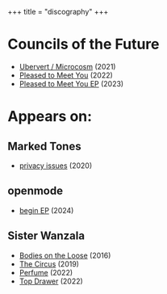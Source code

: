 +++
title = "discography"
+++

# Councils of the Future

* [Ubervert / Microcosm](https://councilsofthefuture.bandcamp.com/album/ubervert) (2021)
* [Pleased to Meet You](https://councilsofthefuture.bandcamp.com/track/pleased-to-meet-you) (2022)
* [Pleased to Meet You EP](https://councilsofthefuture.bandcamp.com/album/pleased-to-meet-you-ep) (2023)

# Appears on: 

## Marked Tones

* [privacy issues](https://markedtones.bandcamp.com/track/privacy-issues) (2020)

## openmode

* [begin EP](https://openmodemusic.bandcamp.com/album/begin-ep) (2024)

## Sister Wanzala

* [Bodies on the Loose](https://sisterwanzala.bandcamp.com/album/bodies-on-the-loose-ep) (2016)
* [The Circus](https://sisterwanzala.bandcamp.com/album/the-circus-ep) (2019)
* [Perfume](https://sisterwanzala.bandcamp.com/track/perfume) (2022)
* [Top Drawer](https://sisterwanzala.bandcamp.com/album/top-drawer) (2022)